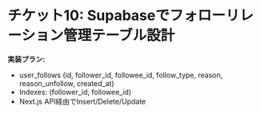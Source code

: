 # チケット10: Supabaseでフォローリレーション管理テーブル設計

**実装プラン:**
- user_follows (id, follower_id, followee_id, follow_type, reason, reason_unfollow, created_at)
- Indexes: (follower_id, followee_id)
- Next.js API経由でInsert/Delete/Update